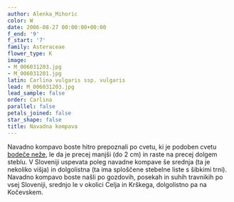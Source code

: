 ```yaml
---
author: Alenka_Mihoric
color: W
date: 2006-08-27 00:00:00+00:00
f_end: '9'
f_start: '7'
family: Asteraceae
flower_type: K
image:
- M_006031203.jpg
- M_006031201.jpg
latin: Carlina vulgaris ssp. vulgaris
lead: M_006031203.jpg
lead_sample: false
order: Carlina
parallel: false
petals_joined: false
star_shape: false
title: Navadna kompava
---
```

Navadno kompavo boste hitro prepoznali po cvetu, ki je podoben cvetu [bodeče neže](../../carlinaacaulis/bode&#269;a-neža/), le da je precej manjši (do 2 cm) in raste na precej dolgem steblu. V Sloveniji uspevata poleg navadne kompave še srednja (ta je nekoliko višja) in dolgolistna (ta ima sploščene stebelne liste s šibkimi trni). Navadno kompavo boste našli po gozdovih, posekah in suhih travnikih po vsej Sloveniji, srednjo le v okolici Celja in Krškega, dolgolistno pa na Kočevskem.

